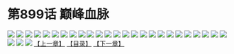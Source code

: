 # 第899话 巅峰血脉
![](https://mhpic.xiaomingtaiji.net/comic/D/斗破苍穹/第899话F0_325539/1.jpg-zymk.middle.webp)
![](https://mhpic.xiaomingtaiji.net/comic/D/斗破苍穹/第899话F0_325539/2.jpg-zymk.middle.webp)
![](https://mhpic.xiaomingtaiji.net/comic/D/斗破苍穹/第899话F0_325539/3.jpg-zymk.middle.webp)
![](https://mhpic.xiaomingtaiji.net/comic/D/斗破苍穹/第899话F0_325539/4.jpg-zymk.middle.webp)
![](https://mhpic.xiaomingtaiji.net/comic/D/斗破苍穹/第899话F0_325539/5.jpg-zymk.middle.webp)
![](https://mhpic.xiaomingtaiji.net/comic/D/斗破苍穹/第899话F0_325539/6.jpg-zymk.middle.webp)
![](https://mhpic.xiaomingtaiji.net/comic/D/斗破苍穹/第899话F0_325539/7.jpg-zymk.middle.webp)
![](https://mhpic.xiaomingtaiji.net/comic/D/斗破苍穹/第899话F0_325539/8.jpg-zymk.middle.webp)
![](https://mhpic.xiaomingtaiji.net/comic/D/斗破苍穹/第899话F0_325539/9.jpg-zymk.middle.webp)
![](https://mhpic.xiaomingtaiji.net/comic/D/斗破苍穹/第899话F0_325539/10.jpg-zymk.middle.webp)
![](https://mhpic.xiaomingtaiji.net/comic/D/斗破苍穹/第899话F0_325539/11.jpg-zymk.middle.webp)
![](https://mhpic.xiaomingtaiji.net/comic/D/斗破苍穹/第899话F0_325539/12.jpg-zymk.middle.webp)
![](https://mhpic.xiaomingtaiji.net/comic/D/斗破苍穹/第899话F0_325539/13.jpg-zymk.middle.webp)
![](https://mhpic.xiaomingtaiji.net/comic/D/斗破苍穹/第899话F0_325539/14.jpg-zymk.middle.webp)
![](https://mhpic.xiaomingtaiji.net/comic/D/斗破苍穹/第899话F0_325539/15.jpg-zymk.middle.webp)
![](https://mhpic.xiaomingtaiji.net/comic/D/斗破苍穹/第899话F0_325539/16.jpg-zymk.middle.webp)
![](https://mhpic.xiaomingtaiji.net/comic/D/斗破苍穹/第899话F0_325539/17.jpg-zymk.middle.webp)
![](https://mhpic.xiaomingtaiji.net/comic/D/斗破苍穹/第899话F0_325539/18.jpg-zymk.middle.webp)
![](https://mhpic.xiaomingtaiji.net/comic/D/斗破苍穹/第899话F0_325539/19.jpg-zymk.middle.webp)
![](https://mhpic.xiaomingtaiji.net/comic/D/斗破苍穹/第899话F0_325539/20.jpg-zymk.middle.webp)
![](https://mhpic.xiaomingtaiji.net/comic/D/斗破苍穹/第899话F0_325539/21.jpg-zymk.middle.webp)
![](https://mhpic.xiaomingtaiji.net/comic/D/斗破苍穹/第899话F0_325539/22.jpg-zymk.middle.webp)
![](https://mhpic.xiaomingtaiji.net/comic/D/斗破苍穹/第899话F0_325539/23.jpg-zymk.middle.webp)
![](https://mhpic.xiaomingtaiji.net/comic/D/斗破苍穹/第899话F0_325539/24.jpg-zymk.middle.webp)
![](https://mhpic.xiaomingtaiji.net/comic/D/斗破苍穹/第899话F0_325539/25.jpg-zymk.middle.webp)
![](https://mhpic.xiaomingtaiji.net/comic/D/斗破苍穹/第899话F0_325539/26.jpg-zymk.middle.webp)
![](https://mhpic.xiaomingtaiji.net/comic/D/斗破苍穹/第899话F0_325539/27.jpg-zymk.middle.webp)
![](https://mhpic.xiaomingtaiji.net/comic/D/斗破苍穹/第899话F0_325539/28.jpg-zymk.middle.webp)
[【上一章】](./902.md)
[【目录】](./README.md)
[【下一章】](./904.md)
